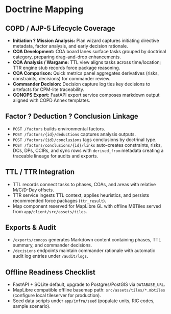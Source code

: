 # Doctrine Mapping

## COPD / AJP-5 Lifecycle Coverage
- **Initiation ? Mission Analysis:** Plan wizard captures initiating directive metadata, factor analysis, and early decision rationale.
- **COA Development:** COA board lanes surface tasks grouped by doctrinal category, preparing drag-and-drop enhancements.
- **COA Analysis / Wargame:** TTL view aligns tasks across time/location; TTR engine stub records force package reasoning.
- **COA Comparison:** Quick metrics panel aggregates derivatives (risks, constraints, decisions) for commander review.
- **Commander Decision:** Decision capture log ties key decisions to artefacts for CPM-lite traceability.
- **CONOPS Export:** FastAPI export service composes markdown output aligned with COPD Annex templates.

## Factor ? Deduction ? Conclusion Linkage
- `POST /factors` builds environmental factors.
- `POST /factors/{id}/deductions` captures analysis outputs.
- `POST /factors/{id}/conclusions` tags conclusions by doctrinal type.
- `POST /factors/conclusions/{id}/links` auto-creates constraints, risks, DCs, DPs, CCIRs, and sync rows with `derived_from` metadata creating a traceable lineage for audits and exports.

## TTL / TTR Integration
- TTL records connect tasks to phases, COAs, and areas with relative M/C/D-Day offsets.
- TTR service ingests TTL context, applies heuristics, and persists recommended force packages (`ttr_result`).
- Map component reserved for MapLibre GL with offline MBTiles served from `app/client/src/assets/tiles`.

## Exports & Audit
- `/exports/conops` generates Markdown content containing phases, TTL summary, and commander decisions.
- `/decisions` endpoints maintain commander rationale with automatic audit log entries under `/audit/logs`.

## Offline Readiness Checklist
- FastAPI + SQLite default, upgrade to Postgres/PostGIS via `DATABASE_URL`.
- MapLibre compatible offline basemap path: `src/assets/tiles/*.mbtiles` (configure local tileserver for production).
- Seed data scripts under `app/infra/seed` (populate units, RIC codes, sample scenario).
